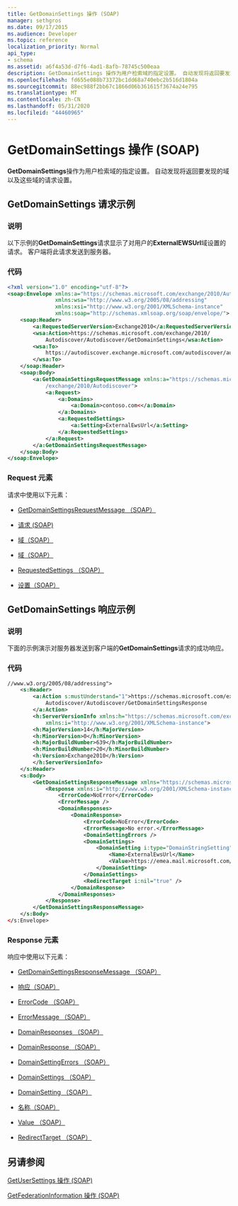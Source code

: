 ```yaml
---
title: GetDomainSettings 操作 (SOAP)
manager: sethgros
ms.date: 09/17/2015
ms.audience: Developer
ms.topic: reference
localization_priority: Normal
api_type:
- schema
ms.assetid: a6f4a53d-d7f6-4ad1-8afb-78745c500eaa
description: GetDomainSettings 操作为用户检索域的指定设置。 自动发现将返回要发现的域以及这些域的请求设置。
ms.openlocfilehash: fd655e088b73372bc1dd68a740ebc2b516d1804a
ms.sourcegitcommit: 88ec988f2bb67c1866d06b361615f3674a24e795
ms.translationtype: MT
ms.contentlocale: zh-CN
ms.lasthandoff: 05/31/2020
ms.locfileid: "44460965"
---
```

# <a name="getdomainsettings-operation-soap"></a>GetDomainSettings 操作 (SOAP)

**GetDomainSettings**操作为用户检索域的指定设置。 自动发现将返回要发现的域以及这些域的请求设置。 
  
## <a name="getdomainsettings-request-example"></a>GetDomainSettings 请求示例

### <a name="description"></a>说明

以下示例的**GetDomainSettings**请求显示了对用户的**ExternalEWSUrl**域设置的请求。 客户端将此请求发送到服务器。 
  
### <a name="code"></a>代码

```XML
<?xml version="1.0" encoding="utf-8"?> 
<soap:Envelope xmlns:a="https://schemas.microsoft.com/exchange/2010/Autodiscover"
               xmlns:wsa="http://www.w3.org/2005/08/addressing"
               xmlns:xsi="http://www.w3.org/2001/XMLSchema-instance" 
               xmlns:soap="http://schemas.xmlsoap.org/soap/envelope/"> 
    <soap:Header> 
        <a:RequestedServerVersion>Exchange2010</a:RequestedServerVersion>
        <wsa:Action>https://schemas.microsoft.com/exchange/2010/
            Autodiscover/Autodiscover/GetDomainSettings</wsa:Action>
        <wsa:To>
            https://autodiscover.exchange.microsoft.com/autodiscover/autodiscover.svc
        </wsa:To>
    </soap:Header> 
    <soap:Body> 
        <a:GetDomainSettingsRequestMessage xmlns:a="https://schemas.microsoft.com
            /exchange/2010/Autodiscover"> 
            <a:Request> 
                <a:Domains> 
                    <a:Domain>contoso.com<</a:Domain> 
                </a:Domains> 
                <a:RequestedSettings> 
                    <a:Setting>ExternalEwsUrl</a:Setting> 
                </a:RequestedSettings> 
            </a:Request> 
        </a:GetDomainSettingsRequestMessage> 
    </soap:Body> 
</soap:Envelope>
```

### <a name="request-elements"></a>Request 元素

请求中使用以下元素：
  
- [GetDomainSettingsRequestMessage （SOAP）](getdomainsettingsrequestmessage-soap.md)
    
- [请求 (SOAP)](request-soap.md)
    
- [域（SOAP）](domains-soap.md)
    
- [域（SOAP）](domain-soap.md)
    
- [RequestedSettings （SOAP）](requestedsettings-soap.md)
    
- [设置（SOAP）](setting-soap.md)
    
## <a name="getdomainsettings-response-example"></a>GetDomainSettings 响应示例

### <a name="description"></a>说明

下面的示例演示对服务器发送到客户端的**GetDomainSettings**请求的成功响应。 
  
### <a name="code"></a>代码

```XML
//www.w3.org/2005/08/addressing"> 
    <s:Header> 
        <a:Action s:mustUnderstand="1">https://schemas.microsoft.com/exchange/2010/ 
            Autodiscover/Autodiscover/GetDomainSettingsResponse
        </a:Action> 
        <h:ServerVersionInfo xmlns:h="https://schemas.microsoft.com/exchange/2010/Autodiscover" 
            xmlns:i="http://www.w3.org/2001/XMLSchema-instance"> 
        <h:MajorVersion>14</h:MajorVersion> 
        <h:MinorVersion>0</h:MinorVersion> 
        <h:MajorBuildNumber>639</h:MajorBuildNumber> 
        <h:MinorBuildNumber>20</h:MinorBuildNumber> 
        <h:Version>Exchange2010</h:Version> 
        </h:ServerVersionInfo>
    </s:Header> 
    <s:Body> 
        <GetDomainSettingsResponseMessage xmlns="https://schemas.microsoft.com/exchange/2010/Autodiscover"> 
            <Response xmlns:i="http://www.w3.org/2001/XMLSchema-instance"> 
                <ErrorCode>NoError</ErrorCode> 
                <ErrorMessage /> 
                <DomainResponses> 
                    <DomainResponse> 
                        <ErrorCode>NoError</ErrorCode> 
                        <ErrorMessage>No error.</ErrorMessage> 
                        <DomainSettingErrors /> 
                        <DomainSettings> 
                            <DomainSetting i:type="DomainStringSetting"> 
                                <Name>ExternalEwsUrl</Name> 
                                <Value>https://emea.mail.microsoft.com/EWS/Exchange.asmx</Value> 
                            </DomainSetting> 
                        </DomainSettings> 
                        <RedirectTarget i:nil="true" /> 
                    </DomainResponse> 
                </DomainResponses> 
            </Response> 
        </GetDomainSettingsResponseMessage> 
    </s:Body> 
</s:Envelope>
```

### <a name="response-elements"></a>Response 元素

响应中使用以下元素：
  
- [GetDomainSettingsResponseMessage （SOAP）](getdomainsettingsresponsemessage-soap.md)
    
- [响应（SOAP）](response-soap.md)
    
- [ErrorCode （SOAP）](errorcode-soap.md)
    
- [ErrorMessage （SOAP）](errormessage-soap.md)
    
- [DomainResponses （SOAP）](domainresponses-soap.md)
    
- [DomainResponse （SOAP）](domainresponse-soap.md)
    
- [DomainSettingErrors （SOAP）](domainsettingerrors-soap.md)
    
- [DomainSettings （SOAP）](domainsettings-soap.md)
    
- [DomainSetting （SOAP）](domainsetting-soap.md)
    
- [名称（SOAP）](name-soap.md)
    
- [Value （SOAP）](value-soap.md)
    
- [RedirectTarget （SOAP）](redirecttarget-soap.md)
    
## <a name="see-also"></a>另请参阅



[GetUserSettings 操作 (SOAP)](getusersettings-operation-soap.md)
  
[GetFederationInformation 操作 (SOAP)](getfederationinformation-operation-soap.md)

